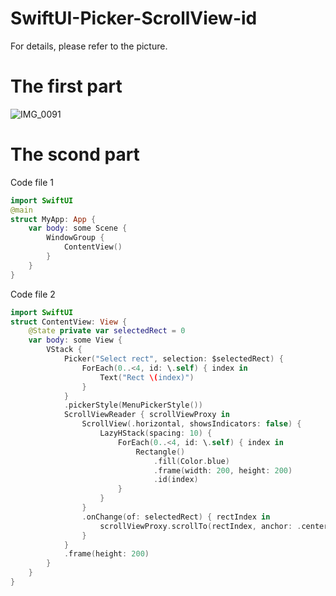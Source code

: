# SwiftUI-Picker-ScrollView-id
For details, please refer to the picture.
# The first part
![IMG_0091](https://github.com/S-way520/SwiftUI-Picker-ScrollView-id/assets/95877651/17a02805-b91b-4155-bf64-88b5fdaf5b86)
# The scond part
Code file 1
```swift
import SwiftUI
@main
struct MyApp: App {
    var body: some Scene {
        WindowGroup {
            ContentView()
        }
    }
}
```
Code file 2
```swift
import SwiftUI
struct ContentView: View {
    @State private var selectedRect = 0
    var body: some View {
        VStack {
            Picker("Select rect", selection: $selectedRect) {
                ForEach(0..<4, id: \.self) { index in
                    Text("Rect \(index)")
                }
            }
            .pickerStyle(MenuPickerStyle())
            ScrollViewReader { scrollViewProxy in
                ScrollView(.horizontal, showsIndicators: false) {
                    LazyHStack(spacing: 10) {
                        ForEach(0..<4, id: \.self) { index in
                            Rectangle()
                                .fill(Color.blue)
                                .frame(width: 200, height: 200)
                                .id(index)
                        }
                    }
                }
                .onChange(of: selectedRect) { rectIndex in
                    scrollViewProxy.scrollTo(rectIndex, anchor: .center)
                }
            }
            .frame(height: 200)
        }
    }
}
```
